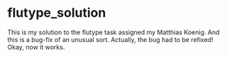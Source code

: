 # flutype_solution
This is my solution to the flutype task assigned my Matthias Koenig.
And this is a bug-fix of an unusual sort.
Actually, the bug had to be refixed!
Okay, now it works.
